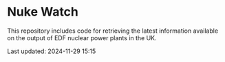 # Nuke Watch

This repository includes code for retrieving the latest information available on the output of EDF nuclear power plants in the UK.

Last updated: 2024-11-29 15:15